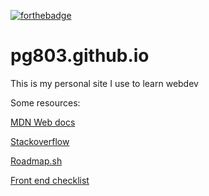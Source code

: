 [![forthebadge](https://forthebadge.com/images/badges/it-works-why.svg)](https://forthebadge.com)
# pg803.github.io
This is my personal site I use to learn webdev

Some resources:

[MDN Web docs](https://developer.mozilla.org/en-US/)

[Stackoverflow](https://stackoverflow.com)

[Roadmap.sh](https://roadmap.sh)

[Front end checklist](https://github.com/thedaviddias/Front-End-Checklist)
